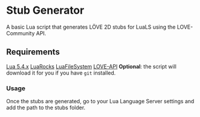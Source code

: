 # Stub Generator

A basic Lua script that generates LÖVE 2D stubs for LuaLS using the LOVE-Community API.

## Requirements

[Lua 5.4.x](https://www.lua.org/download.html)
[LuaRocks](https://luarocks.org/)
[LuaFileSystem](https://luarocks.org/modules/hisham/luafilesystem)
[LOVE-API](https://github.com/love2d-community/love-api) **Optional**: the script will download it for you if you have `git` installed.

### Usage

Once the stubs are generated, go to your Lua Language Server settings and add the path to the stubs folder.
